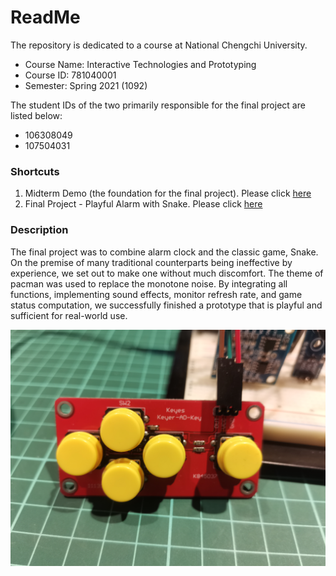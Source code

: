 # ReadMe
The repository is dedicated to a course at National Chengchi University.
* Course Name: Interactive Technologies and Prototyping
* Course ID: 781040001
* Semester: Spring 2021 (1092)

The student IDs of the two primarily responsible for the final project are listed below:
* 106308049
* 107504031

### Shortcuts
1. Midterm Demo (the foundation for the final project). Please click [here](https://github.com/xczian/nccu_prototype/tree/master/midterm)
2. Final Project - Playful Alarm with Snake. Please click [here](https://github.com/xczian/nccu_prototype/tree/master/final)

### Description
The final project was to combine alarm clock and the classic game, Snake. On the premise of many traditional counterparts being ineffective by experience, we set out to make one without much discomfort. The theme of pacman was used to replace the monotone noise. By integrating all functions, implementing sound effects, monitor refresh rate, and game status computation, we successfully finished a prototype that is playful and sufficient for real-world use.

![](./img/controller.jpg)
